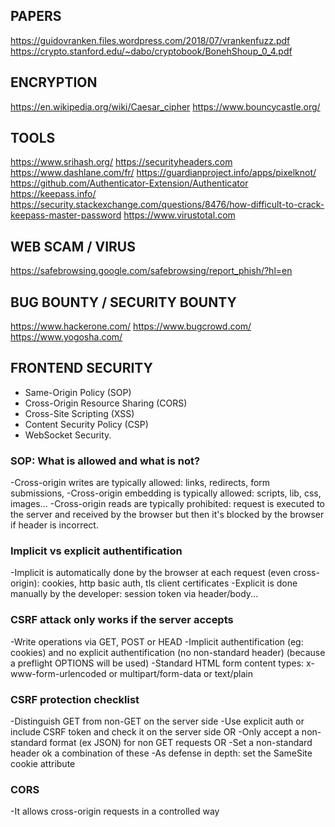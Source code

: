 
## PAPERS
https://guidovranken.files.wordpress.com/2018/07/vrankenfuzz.pdf
https://crypto.stanford.edu/~dabo/cryptobook/BonehShoup_0_4.pdf

## ENCRYPTION
https://en.wikipedia.org/wiki/Caesar_cipher
https://www.bouncycastle.org/

## TOOLS
https://www.srihash.org/
https://securityheaders.com
https://www.dashlane.com/fr/
https://guardianproject.info/apps/pixelknot/
https://github.com/Authenticator-Extension/Authenticator
https://keepass.info/
https://security.stackexchange.com/questions/8476/how-difficult-to-crack-keepass-master-password
https://www.virustotal.com

## WEB SCAM / VIRUS
https://safebrowsing.google.com/safebrowsing/report_phish/?hl=en

## BUG BOUNTY / SECURITY BOUNTY
https://www.hackerone.com/
https://www.bugcrowd.com/
https://www.yogosha.com/

## FRONTEND SECURITY
- Same-Origin Policy (SOP)
- Cross-Origin Resource Sharing (CORS)
- Cross-Site Scripting (XSS)
- Content Security Policy (CSP)
- WebSocket Security.

### SOP: What is allowed and what is not?
-Cross-origin writes are typically allowed: links, redirects, form submissions,
-Cross-origin embedding is typically allowed: scripts, lib, css, images...
-Cross-origin reads are typically prohibited: request is executed to the server and received by the browser but then it's blocked by the browser if header is incorrect.

### Implicit vs explicit authentification
-Implicit is automatically done by the browser at each request (even cross-origin): cookies, http basic auth, tls client certificates
-Explicit is done manually by the developer: session token via header/body...

### CSRF attack only works if the server accepts
-Write operations via GET, POST or HEAD
-Implicit authentification (eg: cookies) and no explicit authentification (no non-standard header) (because a preflight OPTIONS will be used)
-Standard HTML form content types: x-www-form-urlencoded or multipart/form-data or text/plain

### CSRF protection checklist
-Distinguish GET from non-GET on the server side
-Use explicit auth or include CSRF token and check it on the server side OR
-Only accept a non-standard format (ex JSON) for non GET requests OR
-Set a non-standard header ok a combination of these
-As defense in depth: set the SameSite cookie attribute

### CORS
-It allows cross-origin requests in a controlled way